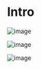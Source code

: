 # Intro

![image](https://github.com/C191068/Ali_n_controller/assets/89090776/66a2850f-14c2-4d41-963d-d622546370f2)

![image](https://github.com/C191068/Ali_n_controller/assets/89090776/7bea543b-549f-4d93-b4ab-c18b980b4a69)

![image](https://github.com/C191068/Ali_n_controller/assets/89090776/21ad7879-ba1d-4c4f-b7e7-82eba5434798)



